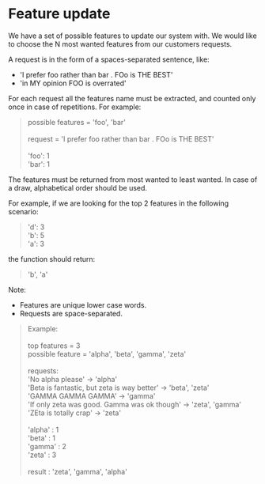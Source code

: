 # Feature update

We have a set of possible features to update our system with. We would like to choose the N most wanted features from our customers requests.

A request is in the form of a spaces-separated sentence, like:
- 'I prefer foo rather than bar . FOo is THE BEST'
- 'in MY opinion FOO is overrated'

For each request all the features name must be extracted, and counted only once in case of repetitions.
For example:

> possible features = 'foo', 'bar'\
\
request = 'I prefer foo rather than bar . FOo is THE BEST'\
\
'foo': 1\
'bar': 1

The features must be returned from most wanted to least wanted. In case of a draw, alphabetical order should be used.

For example, if we are looking for the top 2 features in the following scenario:
>'d': 3\
'b': 5\
'a': 3

the function should return:
>'b', 'a'

Note:
- Features are unique lower case words.
- Requests are space-separated.



> Example:\
\
    top features     = 3\
    possible feature = 'alpha', 'beta', 'gamma', 'zeta'\
\
    requests:\
        'No alpha please'                               -> 'alpha'\
        'Beta is fantastic, but zeta is way better'     -> 'beta', 'zeta'\
        'GAMMA GAMMA GAMMA'                             -> 'gamma'\
        'If only zeta was good. Gamma was ok though'    -> 'zeta', 'gamma'\
        'ZEta is totally crap'                          -> 'zeta'\
\
    'alpha' : 1\
    'beta'  : 1\
    'gamma' : 2\
    'zeta'  : 3\
\
    result : 'zeta', 'gamma', 'alpha'
